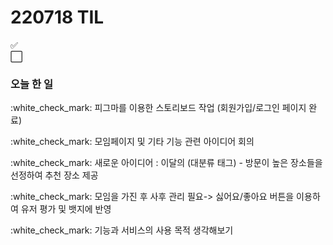 # 220718 TIL

:white_check_mark: <br>
:white_large_square: 

### 오늘 한 일
<p>:white_check_mark: 피그마를 이용한 스토리보드 작업 (회원가입/로그인 페이지 완료)</p>
<p>:white_check_mark: 모임페이지 및 기타 기능 관련 아이디어 회의</p>
<p>:white_check_mark: 새로운 아이디어 : 이달의 (대분류 태그) - 방문이 높은 장소들을 선정하여 추천 장소 제공</p>
<p>:white_check_mark: 모임을 가진 후 사후 관리 필요-> 싫어요/좋아요 버튼을 이용하여 유저 평가 및 뱃지에 반영</p>
<p>:white_check_mark: 기능과 서비스의 사용 목적 생각해보기</p>

